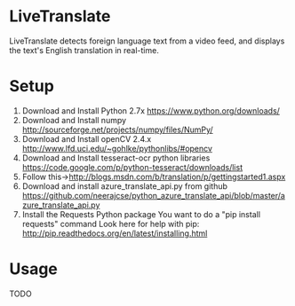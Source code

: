 LiveTranslate
=============
LiveTranslate detects foreign language text from a video feed, and displays the text's English translation in real-time.

Setup
=====
1. Download and Install Python 2.7x 
    https://www.python.org/downloads/
2. Download and Install numpy
    http://sourceforge.net/projects/numpy/files/NumPy/
3. Download and Install openCV 2.4.x
    http://www.lfd.uci.edu/~gohlke/pythonlibs/#opencv
4. Download and Install tesseract-ocr python libraries
    https://code.google.com/p/python-tesseract/downloads/list
5. Follow this->http://blogs.msdn.com/b/translation/p/gettingstarted1.aspx
6. Download and install azure_translate_api.py from github https://github.com/neerajcse/python_azure_translate_api/blob/master/azure_translate_api.py
7. Install the Requests Python package
  You want to do a "pip install requests" command
  Look here for help with pip: http://pip.readthedocs.org/en/latest/installing.html

Usage
=====
TODO
